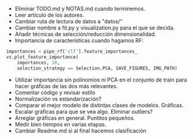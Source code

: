 - Eliminar TODO.md y NOTAS.md cuando terminemos.
- Leer artículo de los autores.
- Cambiar ruta de lectura de datos a "datos/"
- Cambiar nombre a fit.py y visualization.py para el que se decida.
- Añadir técnicas de selección/reducción dimensionalidad.
- Importancia de características cuando hagamos RF:
```python
importances = pipe_rf['clf'].feature_importances_
vs.plot_feature_importance(
    importances, 10,
    selection_strategy == Selection.PCA, SAVE_FIGURES, IMG_PATH)
```
- Utilizar importancia sin polinomios ni PCA en el conjunto de train para hacer gráficas de las dos más relevantes.
- Comentar código y revisar estilo
- Normalización vs estandarización?
- Comparar el mejor modelo de distintas clases de modelos. Gráficas.
- Escalar gráficas para que se vea algo. Eliminar outliers?
- Arreglar gráficas en general. Puntitos pequeños.
- Medir bien tiempos en varias etapas.
- Cambiar Readme.md si al final hacemos clasificación

